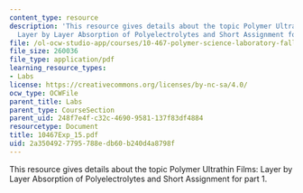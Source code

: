 ```yaml
---
content_type: resource
description: 'This resource gives details about the topic Polymer Ultrathin Films:
  Layer by Layer Absorption of Polyelectrolytes and Short Assignment for part 1.'
file: /ol-ocw-studio-app/courses/10-467-polymer-science-laboratory-fall-2005/2a3504927795788edb60b240d4a8798f_10467Exp_15.pdf
file_size: 260036
file_type: application/pdf
learning_resource_types:
- Labs
license: https://creativecommons.org/licenses/by-nc-sa/4.0/
ocw_type: OCWFile
parent_title: Labs
parent_type: CourseSection
parent_uid: 248f7e4f-c32c-4690-9581-137f83df4884
resourcetype: Document
title: 10467Exp_15.pdf
uid: 2a350492-7795-788e-db60-b240d4a8798f
---
```

This resource gives details about the topic Polymer Ultrathin Films: Layer by Layer Absorption of Polyelectrolytes and Short Assignment for part 1.